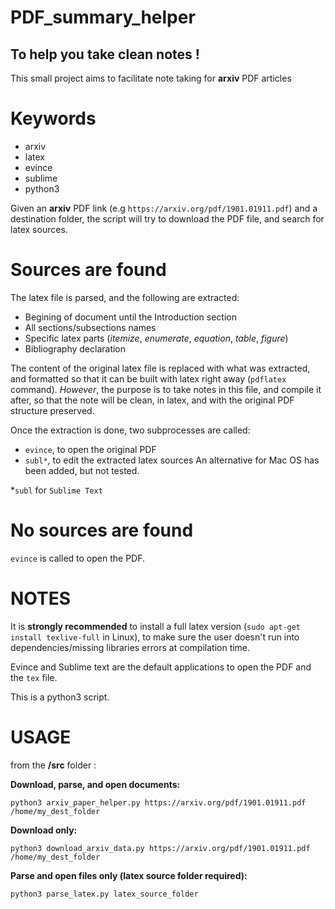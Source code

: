 # PDF_summary_helper
To help you take clean notes !
------------------------------

This small project aims to facilitate note taking for **arxiv** PDF articles


Keywords
========
- arxiv
- latex
- evince
- sublime
- python3


Given an **arxiv** PDF link (e.g `https://arxiv.org/pdf/1901.01911.pdf`) and a destination folder, the script will try to download the PDF file, and search for latex sources.

Sources are found
=================
The latex file is parsed, and the following are extracted:
  - Begining of document until the Introduction section
  - All sections/subsections names
  - Specific latex parts (*itemize*, *enumerate*, *equation*, *table*, *figure*)
  - Bibliography declaration
 
The content of the original latex file is replaced with what was extracted, and formatted so that it can be built with
latex right away (`pdflatex` command). *However*, the purpose is to take notes in this file, and compile it after, so that the note will be clean, in latex, and with the original PDF structure preserved.

Once the extraction is done, two subprocesses are called:
- `evince`, to open the original PDF
- `subl*`, to edit the extracted latex sources
An alternative for Mac OS has been added, but not tested.

*`subl` for `Sublime Text`

No sources are found
=====================
`evince` is called to open the PDF.

NOTES
=====
It is **strongly recommended** to install a full latex version (`sudo apt-get install texlive-full` in Linux), to make sure the user doesn't run into dependencies/missing libraries errors at compilation time.

Evince and Sublime text are the default applications to open the PDF and the `tex` file.

This is a python3 script.

USAGE
=====

from the **/src** folder :

**Download, parse, and open documents:**

`python3 arxiv_paper_helper.py https://arxiv.org/pdf/1901.01911.pdf /home/my_dest_folder`

**Download only:**

`python3 download_arxiv_data.py https://arxiv.org/pdf/1901.01911.pdf /home/my_dest_folder`

**Parse and open files only (latex source folder required):**

`python3 parse_latex.py latex_source_folder`

